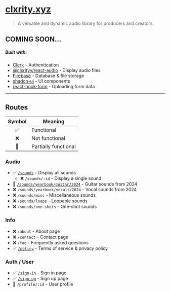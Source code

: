 # [clxrity.xyz](https://clxrity.xyz)

> A versatile and dynamic audio library for producers and creators.

## COMING SOON...

##### Built with:
- [Clerk](https://clerk.com/) - Authentication
- [@clxrityy/react-audio](https://github.com/clxrityy/react-audio) - Display audio files
- [Firebase](https://firebase.google.com/) - Database & file storage
- [shadcn-ui](https://ui.shadcn.com/) - UI components
- [react-hook-form](https://react-hook-form.com/) - Uploading form data

---

## Routes

| Symbol | Meaning |
| :----: | ------- |
| ✅ | Functional |
| ❌ | Not functional |
| 🟰 | Partially functional |


### Audio
- ✅ [`/sounds`](https://clxrity.xyz/sounds) - Display all sounds
    - ❌ `/sounds/:id` - Display a single sound
- 🟰 [`/sounds/yearbook/guitar/2024`](https://clxrity.xyz/sounds/yearbook/guitar/2024) - Guitar sounds from 2024
- ❌ `/sounds/yearbook/vocals/2024` - Vocal sounds from 2024
- ❌ `/sounds/misc` - Miscellaneous sounds
- ❌ `/sounds/loops` - Loopable sounds
- ❌ `/sounds/one-shots` - One-shot sounds

### Info
- ❌ `/about` - About page
- ❌ `/contact` - Contact page
- ❌ `/faq` - Frequently asked questions
- ✅ [`/policy`](https://clxrity.xyz/policy) - Terms of service & privacy policy

### Auth / User
- ✅ [`/sign-in`](https://clxrity.xyz/sign-in) - Sign in page
- ✅ [`/sign-up`](https://clxrity.xyz/sign-up) - Sign up page
- 🟰 `/profile/:id` - User profile
